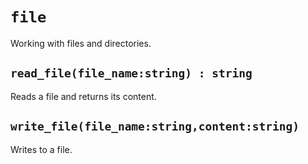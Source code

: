 # `file`
Working with files and directories.

## `read_file(file_name:string) : string`
Reads a file and returns its content.

## `write_file(file_name:string,content:string)`
Writes to a file.